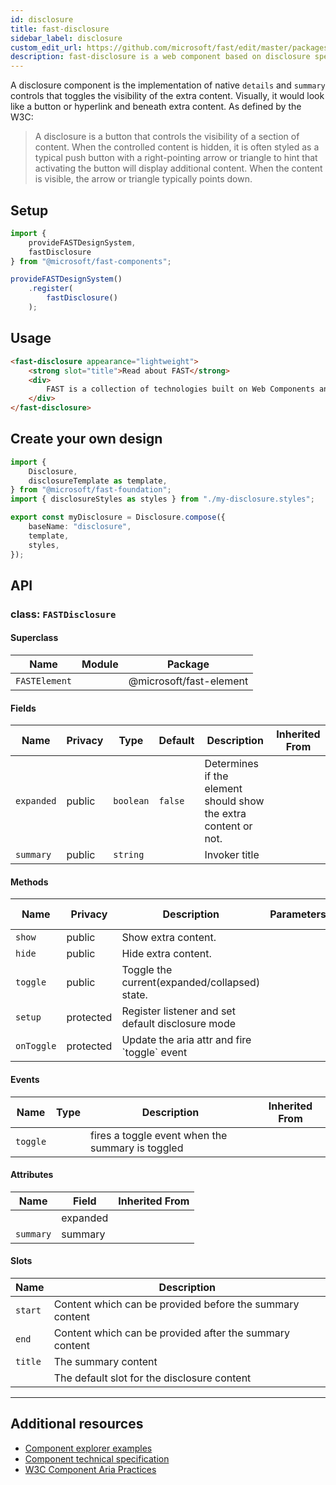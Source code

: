 ```yaml
---
id: disclosure
title: fast-disclosure
sidebar_label: disclosure
custom_edit_url: https://github.com/microsoft/fast/edit/master/packages/web-components/fast-foundation/src/disclosure/README.md
description: fast-disclosure is a web component based on disclosure specification.
---
```


A disclosure component is the implementation of native `details` and `summary` controls that toggles the visibility of the extra content. Visually, it would look like a button or hyperlink and beneath extra content. As defined by the W3C:

> A disclosure is a button that controls the visibility of a section of content. When the controlled content is hidden, it is often styled as a typical push button with a right-pointing arrow or triangle to hint that activating the button will display additional content. When the content is visible, the arrow or triangle typically points down.

## Setup

```ts
import {
    provideFASTDesignSystem,
    fastDisclosure
} from "@microsoft/fast-components";

provideFASTDesignSystem()
    .register(
        fastDisclosure()
    );
```

## Usage

```html live
<fast-disclosure appearance="lightweight">
    <strong slot="title">Read about FAST</strong>
    <div>
        FAST is a collection of technologies built on Web Components and modern Web Standards, designed to help you efficiently tackle some of the most common challenges in website and application design and development.
    </div>
</fast-disclosure>
```

## Create your own design

```ts
import {
    Disclosure,
    disclosureTemplate as template,
} from "@microsoft/fast-foundation";
import { disclosureStyles as styles } from "./my-disclosure.styles";

export const myDisclosure = Disclosure.compose({
    baseName: "disclosure",
    template,
    styles,
});
```

## API



### class: `FASTDisclosure`

#### Superclass

| Name          | Module | Package                 |
| ------------- | ------ | ----------------------- |
| `FASTElement` |        | @microsoft/fast-element |

#### Fields

| Name       | Privacy | Type      | Default | Description                                                     | Inherited From |
| ---------- | ------- | --------- | ------- | --------------------------------------------------------------- | -------------- |
| `expanded` | public  | `boolean` | `false` | Determines if the element should show the extra content or not. |                |
| `summary`  | public  | `string`  |         | Invoker title                                                   |                |

#### Methods

| Name       | Privacy   | Description                                       | Parameters | Return | Inherited From |
| ---------- | --------- | ------------------------------------------------- | ---------- | ------ | -------------- |
| `show`     | public    | Show extra content.                               |            | `void` |                |
| `hide`     | public    | Hide extra content.                               |            | `void` |                |
| `toggle`   | public    | Toggle the current(expanded/collapsed) state.     |            | `void` |                |
| `setup`    | protected | Register listener and set default disclosure mode |            | `void` |                |
| `onToggle` | protected | Update the aria attr and fire \`toggle\` event    |            |        |                |

#### Events

| Name     | Type | Description                                      | Inherited From |
| -------- | ---- | ------------------------------------------------ | -------------- |
| `toggle` |      | fires a toggle event when the summary is toggled |                |

#### Attributes

| Name      | Field    | Inherited From |
| --------- | -------- | -------------- |
|           | expanded |                |
| `summary` | summary  |                |

#### Slots

| Name    | Description                                              |
| ------- | -------------------------------------------------------- |
| `start` | Content which can be provided before the summary content |
| `end`   | Content which can be provided after the summary content  |
| `title` | The summary content                                      |
|         | The default slot for the disclosure content              |

<hr/>


## Additional resources

* [Component explorer examples](https://explore.fast.design/components/fast-disclosure)
* [Component technical specification](https://github.com/microsoft/fast/blob/master/packages/web-components/fast-foundation/src/disclosure/disclosure.spec.md)
* [W3C Component Aria Practices](https://w3c.github.io/aria-practices/#disclosure)